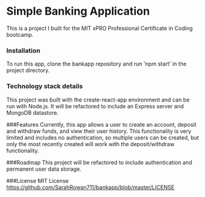 # Simple Banking Application
This is a project I built for the MIT xPRO Professional Certificate in Coding bootcamp.

### Installation
To run this app, clone the bankapp repository and run 'npm start' in the project directory.

### Technology stack details
This project was built with the create-react-app environment and can be run with Node.js. It will be refactored to include an Express server and MongoDB datastore.

###Features
Currently, this app allows a user to create an account, deposit and withdraw funds, and view their user history. This functionality is very limited and includes no authentication, so multiple users can be created, but only the most recently created will work with the deposit/withdraw functionality.

###Roadmap
This project will be refactored to include authentication and permanent user data storage.

###License
MIT License
https://github.com/SarahRowan711/bankapp/blob/master/LICENSE
